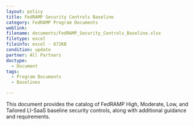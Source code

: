 ```yaml
---
layout: policy   
title: FedRAMP Security Controls Baseline
category: FedRAMP Program Documents
weblink:
filename: documents/FedRAMP_Security_Controls_Baseline.xlsx
filetype: excel
fileinfo: excel - 672KB
condition: update
partner: All Partners
doctype:
  - Document
tags:
  - Program Documents 
  - Baselines

---
```

This document provides the catalog of FedRAMP High, Moderate, Low, and Tailored LI-SaaS baseline security controls, along with additional guidance and requirements.
